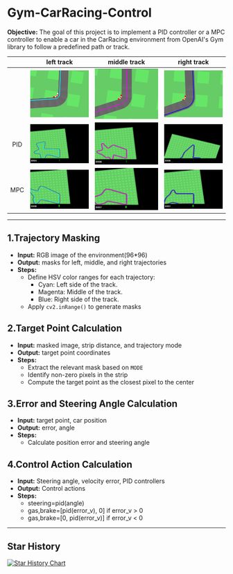 # Gym-CarRacing-Control
**Objective:**
The goal of this project is to implement a PID controller or a MPC controller to enable a car in the CarRacing environment from OpenAI's Gym library to follow a predefined path or track. 

|      |              left track              |               middle track               |              right track               |
| :--: | :----------------------------------: | :--------------------------------------: | :------------------------------------: |
|      | ![left_image](videos/left_image.png) | ![middle_image](videos/middle_image.png) | ![right_image](videos/right_image.png) |
| PID  |       ![left](videos/left.gif)       |       ![middle](videos/middle.gif)       |       ![right](videos/right.gif)       |
| MPC  |   ![left_MPC](videos/left_MPC.gif)   |   ![middle_MPC](videos/middle_MPC.gif)   |   ![right_MPC](videos/right_MPC.gif)   |

------

## 1.Trajectory Masking

- **Input:** RGB image of the environment(96*96)
- **Output:** masks for left, middle, and right trajectories
- **Steps:**
  - Define HSV color ranges for each trajectory:
    - Cyan: Left side of the track.
    - Magenta: Middle of the track.
    - Blue: Right side of the track.
  - Apply `cv2.inRange()` to generate masks

## 2.Target Point Calculation

- **Input:** masked image, strip distance, and trajectory mode
- **Output:** target point coordinates
- **Steps:**
  - Extract the relevant mask based on `MODE`
  - Identify non-zero pixels in the strip
  - Compute the target point as the closest pixel to the center

## 3.Error and Steering Angle Calculation

- **Input:** target point, car position
- **Output:** error, angle
- **Steps:**
  - Calculate position error and steering angle
  
## 4.Control Action Calculation

- **Input:** Steering angle, velocity error, PID controllers
- **Output:** Control actions
- **Steps:**
  - steering=pid(angle)
  - gas,brake=[pid(error_v), 0] if error_v > 0
  - gas,brake=[0, pid(error_v)] if error_v < 0
------

## Star History

[![Star History Chart](README.assets/Gym-CarRacing-Control&type=Date.svg+xml)](https://star-history.com/#ManTang034/Gym-CarRacing-Control&Date)
